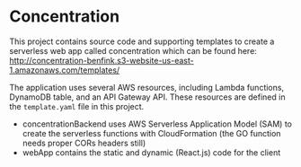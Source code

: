 # Concentration

This project contains source code and supporting templates to create a serverless web app called concentration which can be found here: http://concentration-benfink.s3-website-us-east-1.amazonaws.com/templates/

The application uses several AWS resources, including Lambda functions, DynamoDB table, and an API Gateway API. These resources are defined in the `template.yaml` file in this project.



* concentrationBackend uses AWS Serverless Application Model (SAM) to create the serverless functions with CloudFormation (the GO function needs proper CORs headers still)
* webApp contains the static and dynamic (React.js) code for the client
